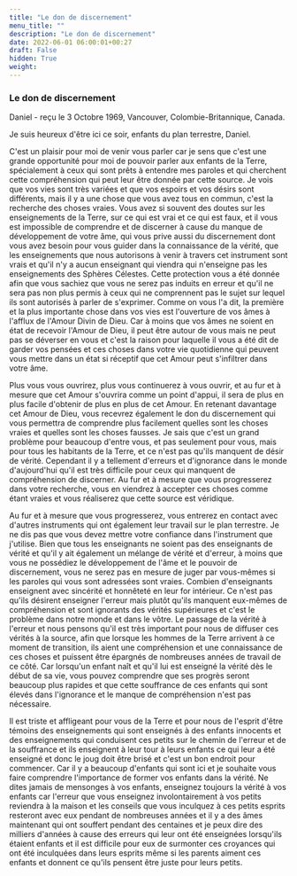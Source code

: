 ```yaml
---
title: "Le don de discernement"
menu_title: ""
description: "Le don de discernement"
date: 2022-06-01 06:00:01+00:27
draft: False
hidden: True
weight:
---
```

### Le don de discernement

Daniel - reçu le 3 Octobre 1969, Vancouver, Colombie-Britannique, Canada.

Je suis heureux d'être ici ce soir, enfants du plan terrestre, Daniel.

C'est un plaisir pour moi de venir vous parler car je sens que c'est une grande opportunité pour moi de pouvoir parler aux enfants de la Terre, spécialement à ceux qui sont prêts à entendre mes paroles et qui cherchent cette compréhension qui peut leur être donnée par cette source. Je vois que vos vies sont très variées et que vos espoirs et vos désirs sont différents, mais il y a une chose que vous avez tous en commun, c'est la recherche des choses vraies. Vous avez si souvent des doutes sur les enseignements de la Terre, sur ce qui est vrai et ce qui est faux, et il vous est impossible de comprendre et de discerner à cause du manque de développement de votre âme, qui vous prive aussi du discernement dont vous avez besoin pour vous guider dans la connaissance de la vérité, que les enseignements que nous autorisons à venir à travers cet instrument sont vrais et qu'il n'y a aucun enseignant qui viendra qui n'enseigne pas les enseignements des Sphères Célestes. Cette protection vous a été donnée afin que vous sachiez que vous ne serez pas induits en erreur et qu'il ne sera pas non plus permis à ceux qui ne comprennent pas le sujet sur lequel ils sont autorisés à parler de s'exprimer. Comme on vous l'a dit, la première et la plus importante chose dans vos vies est l'ouverture de vos âmes à l'afflux de l'Amour Divin de Dieu. Car à moins que vos âmes ne soient en état de recevoir l'Amour de Dieu, il peut être autour de vous mais ne peut pas se déverser en vous et c'est la raison pour laquelle il vous a été dit de garder vos pensées et ces choses dans votre vie quotidienne qui peuvent vous mettre dans un état si réceptif que cet Amour peut s'infiltrer dans votre âme.

Plus vous vous ouvrirez, plus vous continuerez à vous ouvrir, et au fur et à mesure que cet Amour s'ouvrira comme un point d'appui, il sera de plus en plus facile d'obtenir de plus en plus de cet Amour. En retenant davantage cet Amour de Dieu, vous recevrez également le don du discernement qui vous permettra de comprendre plus facilement quelles sont les choses vraies et quelles sont les choses fausses. Je sais que c'est un grand problème pour beaucoup d'entre vous, et pas seulement pour vous, mais pour tous les habitants de la Terre, et ce n'est pas qu'ils manquent de désir de vérité. Cependant il y a tellement d'erreurs et d'ignorance dans le monde d'aujourd'hui qu'il est très difficile pour ceux qui manquent de compréhension de discerner. Au fur et à mesure que vous progresserez dans votre recherche, vous en viendrez à accepter ces choses comme étant vraies et vous réaliserez que cette source est véridique.

Au fur et à mesure que vous progresserez, vous entrerez en contact avec d'autres instruments qui ont également leur travail sur le plan terrestre. Je ne dis pas que vous devez mettre votre confiance dans l'instrument que j'utilise. Bien que tous les enseignants ne soient pas des enseignants de vérité et qu'il y ait également un mélange de vérité et d'erreur, à moins que vous ne possédiez le développement de l'âme et le pouvoir de discernement, vous ne serez pas en mesure de juger par vous-mêmes si les paroles qui vous sont adressées sont vraies. Combien d'enseignants enseignent avec sincérité et honnêteté en leur for intérieur. Ce n'est pas qu'ils désirent enseigner l'erreur mais plutôt qu'ils manquent eux-mêmes de compréhension et sont ignorants des vérités supérieures et c'est le problème dans notre monde et dans le vôtre. Le passage de la vérité à l'erreur et nous pensons qu'il est très important pour nous de diffuser ces vérités à la source, afin que lorsque les hommes de la Terre arrivent à ce moment de transition, ils aient une compréhension et une connaissance de ces choses et puissent être épargnés de nombreuses années de travail de ce côté. Car lorsqu'un enfant naît et qu'il lui est enseigné la vérité dès le début de sa vie, vous pouvez comprendre que ses progrès seront beaucoup plus rapides et que cette souffrance de ces enfants qui sont élevés dans l'ignorance et le manque de compréhension n'est pas nécessaire. 

Il est triste et affligeant pour vous de la Terre et pour nous de l'esprit d'être témoins des enseignements qui sont enseignés à des enfants innocents et des enseignements qui conduisent ces petits sur le chemin de l'erreur et de la souffrance et ils enseignent à leur tour à leurs enfants ce qui leur a été enseigné et donc le joug doit être brisé et c'est un bon endroit pour commencer. Car il y a beaucoup d'enfants qui sont ici et je souhaite vous faire comprendre l'importance de former vos enfants dans la vérité. Ne dites jamais de mensonges à vos enfants, enseignez toujours la vérité à vos enfants car l'erreur que vous enseignez involontairement à vos petits reviendra à la maison et les conseils que vous inculquez à ces petits esprits resteront avec eux pendant de nombreuses années et il y a des âmes maintenant qui ont souffert pendant des centaines et je peux dire des milliers d'années à cause des erreurs qui leur ont été enseignées lorsqu'ils étaient enfants et il est difficile pour eux de surmonter ces croyances qui ont été inculquées dans leurs esprits même si les parents aiment ces enfants et donnent ce qu'ils pensent être juste pour leurs petits.
